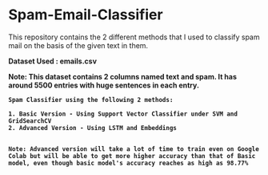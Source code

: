# Spam-Email-Classifier
This repository contains the 2 different methods that I used to classify spam mail on the basis of the given text in them.

<b>
Dataset Used : emails.csv
  
Note: This dataset contains 2 columns named text and spam. It has around 5500 entries with huge sentences in each entry.


    Spam Classifier using the following 2 methods:

    1. Basic Version - Using Support Vector Classifier under SVM and GridSearchCV
    2. Advanced Version - Using LSTM and Embeddings


    Note: Advanced version will take a lot of time to train even on Google Colab but will be able to get more higher accuracy than that of Basic model, even though basic model's accuracy reaches as high as 98.77%

    
      
  </b>
